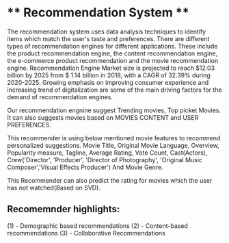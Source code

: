 # ** Recommendation System **

The recommendation system uses data analysis techniques to identify items which match the user's taste and preferences.
There are different types of recommendation engines for different applications.
These include the product recommendation engine, the content recommendation engine, the e-commerce product recommendation and the movie recommendation engine. 
Recommendation Engine Market size is projected to reach $12.03 billion by 2025 from $ 1.14 billion in 2018, with a CAGR of 32.39% during 2020-2025.
Growing emphasis on improving consumer experience and increasing trend of digitalization are some of the main driving factors for the demand of recommendation engines.

Our recommendation engnine suggest Trending movies, Top picket Movies. It can also suggests movies based on MOVIES CONTENT and USER PREFERENCES.

This recommender is using below mentioned movie features to recommend personalized suggestions.
Movie Title, Original Movie Language, Overview, Popularity measure, Tagline, Average Rating, Vote Count, Cast(Actors), Crew('Director', 'Producer', 'Director of Photography',
'Original Music Composer','Visual Effects Producer') And Movie Genre. 

This Recommender can also predict the rating for movies which the user has not watched(Based on SVD). 

## Recomemnder highlights:

 (1) - Demographic based recommendations
 (2) - Content-based recommendations
 (3) - Collaborative Recommendations
